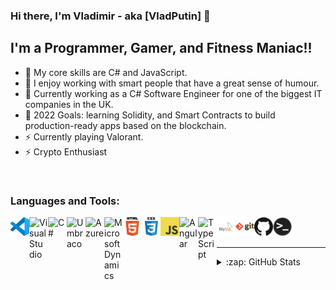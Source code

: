 ### Hi there, I'm Vladimir - aka [VladPutin] 👋

## I'm a Programmer, Gamer, and Fitness Maniac!!

- 🔭 My core skills are C# and JavaScript.
- 🌱 I enjoy working with smart people that have a great sense of humour.
- 👯 Currently working as a C# Software Engineer for one of the biggest IT companies in the UK.
- 🥅 2022 Goals: learning Solidity, and Smart Contracts to build production-ready apps based on the blockchain.
- ⚡ Currently playing Valorant.
- ⚡ Crypto Enthusiast

<br />

### Languages and Tools:

<img align="left" alt="Visual Studio Code" width="30px" src="https://raw.githubusercontent.com/github/explore/80688e429a7d4ef2fca1e82350fe8e3517d3494d/topics/visual-studio-code/visual-studio-code.png" />
<img align="left" alt="Visual Studio" width="30px" src="https://devblogs.microsoft.com/visualstudio/wp-content/uploads/sites/4/2018/10/Visual-Studio-Logo.png" />
<img align="left" alt="C#" width="30px" src="https://fwangzones.com/wp-content/uploads/2020/08/C.png" />
<img align="left" alt="Umbraco" width="30px" src="https://images.g2crowd.com/uploads/product/image/large_detail/large_detail_e6c496d8b3cce1a0c38ff4704771b315/umbraco.png" />
<img align="left" alt="Azure" width="30px" src="https://aidanfinn.com/wp-content/uploads/2017/09/Azure-Logo.jpg" />
<img align="left" alt=" Microsoft Dynamics" width="30px" src="https://www.leadliaison.com/wp-content/uploads/2017/10/microsoft-dynamics-crm-and-marketing-automation-300x294.jpg" />
<img align="left" alt="HTML5" width="30px" src="https://raw.githubusercontent.com/github/explore/80688e429a7d4ef2fca1e82350fe8e3517d3494d/topics/html/html.png" />
<img align="left" alt="CSS3" width="30px" src="https://raw.githubusercontent.com/github/explore/80688e429a7d4ef2fca1e82350fe8e3517d3494d/topics/css/css.png" />
<img align="left" alt="JavaScript" width="30px" src="https://raw.githubusercontent.com/github/explore/80688e429a7d4ef2fca1e82350fe8e3517d3494d/topics/javascript/javascript.png" />
<img align="left" alt="Angular" width="30px" src="https://upload.wikimedia.org/wikipedia/commons/thumb/c/cf/Angular_full_color_logo.svg/1200px-Angular_full_color_logo.svg.png" />
<img align="left" alt="TypeScript" width="30px" src="https://upload.wikimedia.org/wikipedia/commons/thumb/4/4c/Typescript_logo_2020.svg/512px-Typescript_logo_2020.svg.png" />
<img align="left" alt="MySQL" width="30px" src="https://raw.githubusercontent.com/github/explore/80688e429a7d4ef2fca1e82350fe8e3517d3494d/topics/mysql/mysql.png" />
<img align="left" alt="Git" width="30px" src="https://raw.githubusercontent.com/github/explore/80688e429a7d4ef2fca1e82350fe8e3517d3494d/topics/git/git.png" />
<img align="left" alt="GitHub" width="30px" src="https://raw.githubusercontent.com/github/explore/78df643247d429f6cc873026c0622819ad797942/topics/github/github.png" />
<img align="left" alt="Terminal" width="30px" src="https://raw.githubusercontent.com/github/explore/80688e429a7d4ef2fca1e82350fe8e3517d3494d/topics/terminal/terminal.png" />

<br />
<br />

---

<details>
  <summary>:zap: GitHub Stats</summary>

  <img align="left" alt="Vladimir's GitHub Stats" src="https://github-readme-stats.codestackr.vercel.app/api?username=VladimirtheGreatest&show_icons=true&hide_border=true&count_private=true" />

</details>

<!--
**VladimirtheGreatest/VladimirtheGreatest** is a ✨ _special_ ✨ repository because its `README.md` (this file) appears on your GitHub profile.

